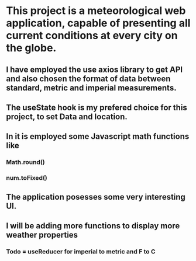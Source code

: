 # This project is a meteorological web application, capable of presenting all current conditions at every city on the globe.

## I have employed the use axios library to get API and also chosen the format of data between standard, metric and imperial measurements.

## The useState hook is my prefered choice for this project, to set Data and location.

## In it is employed some Javascript math functions like

### Math.round()

### num.toFixed()

## The application posesses some very interesting UI.

## I will be adding more functions to display more weather properties

### Todo = useReducer for imperial to metric and F to C
